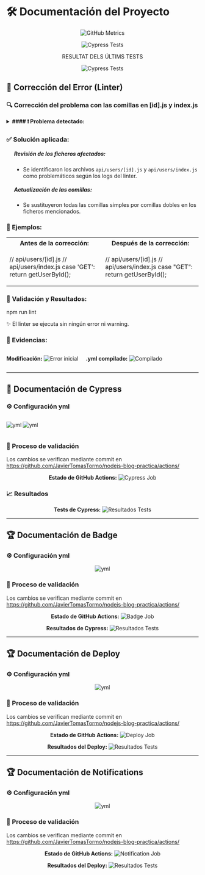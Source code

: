 # 🛠️ Documentación del Proyecto

<div align="center">

![GitHub Metrics](./github-metrics.svg)

![Cypress Tests](https://img.shields.io/badge/test-success-green)

RESULTAT DELS ÚLTIMS TESTS

![Cypress Tests](https://img.shields.io/badge/test-failure-red)

</div>

## 📝 Corrección del Error (Linter)

### 🔍 Corrección del problema con las comillas en [id].js y index.js

<details>
<summary><b>#### ❗ Problema detectado:</b></summary>
El linter detectó un error porque en los archivos `api/users/[id].js` y `api/users/index.js` se estaban utilizando comillas simples (') en lugar de comillas dobles ("). El proyecto está configurado para que el linter reconozca comillas dobles.
</details>

### ✅ Solución aplicada:

<div style="padding-left: 20px;">

##### Revisión de los ficheros afectados:
- Se identificaron los archivos `api/users/[id].js` y `api/users/index.js` como problemáticos según los logs del linter.

##### Actualización de las comillas:
- Se sustituyeron todas las comillas simples por comillas dobles en los ficheros mencionados.

</div>

### 📄 Ejemplos:

<table>
<tr>
<th>Antes de la corrección:</th>
<th>Después de la corrección:</th>
</tr>
<tr>
<td>


// api/users/[id].js 
// api/users/index.js
    case 'GET':
      return getUserById();


</td>
<td>


// api/users/[id].js
// api/users/index.js
    case "GET":
      return getUserById();


</td>
</tr>
</table>

### 🚀 Validación y Resultados:

npm run lint

✨ El linter se ejecuta sin ningún error ni warning.

### 📸 Evidencias:
<div style="display: flex; gap: 20px;">
<div>

**Modificación:**
![Error inicial](/img/1.png)

</div>
<div>

**.yml compilado:**
![Compilado](/img/2.png)

</div>
</div>

---

## 🧪 Documentación de Cypress

### ⚙️ Configuración yml
<div style="display: flex; gap: 20px;">

![yml](/img/6.png)
![yml](/img/5.png)

</div>

### 🔄 Proceso de validación
Los cambios se verifican mediante commit en https://github.com/JavierTomasTormo/nodejs-blog-practica/actions/

<div align="center">

**Estado de GitHub Actions:**
![Cypress Job](/img/3.png)

</div>

### 📈 Resultados
<div align="center">

**Tests de Cypress:**
![Resultados Tests](/img/4.png)

</div>

---

## 🏆 Documentación de Badge

### ⚙️ Configuración yml
<div align="center">

![yml](/img/8.png)

</div>

### 🔄 Proceso de validación
Los cambios se verifican mediante commit en https://github.com/JavierTomasTormo/nodejs-blog-practica/actions/

<div align="center">

**Estado de GitHub Actions:**
![Badge Job](/img/7.png)

**Resultados de Cypress:**
![Resultados Tests](/img/9.png)

</div>

---

## 🏆 Documentación de Deploy

### ⚙️ Configuración yml
<div align="center">

![yml](/img/10.png)

</div>

### 🔄 Proceso de validación
Los cambios se verifican mediante commit en https://github.com/JavierTomasTormo/nodejs-blog-practica/actions/

<div align="center">

**Estado de GitHub Actions:**
![Deploy Job](/img/11.png)

**Resultados del Deploy:**
![Resultados Tests](/img/12.png)

</div>

---

## 🏆 Documentación de Notifications

### ⚙️ Configuración yml
<div align="center">

![yml](/img/13.png)

</div>

### 🔄 Proceso de validación
Los cambios se verifican mediante commit en https://github.com/JavierTomasTormo/nodejs-blog-practica/actions/

<div align="center">

**Estado de GitHub Actions:**
![Notification Job](/img/14.png)

**Resultados del Deploy:**
![Resultados Tests](/img/15.png)

</div>